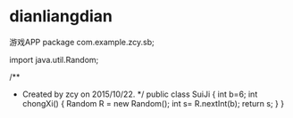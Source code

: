 # dianliangdian
游戏APP
package com.example.zcy.sb;

import java.util.Random;

/**
 * Created by zcy on 2015/10/22.
 */
public class SuiJi {
    int b=6;
    int chongXi() {
        Random R = new Random();
       int s= R.nextInt(b);
        return s;
    }
}
